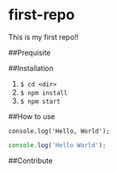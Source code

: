 # first-repo
This is my first repo!!

##Prequisite



##Installation

1. `$ cd <dir>`
2. `$ npm install`
3. `$ npm start`


##How to use

`console.log('Hello, World');`

```javascript
console.log('Hello World');
```

##Contribute

